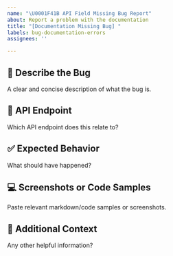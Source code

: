 ```yaml
---
name: "\U0001F41B API Field Missing Bug Report"
about: Report a problem with the documentation
title: "[Documentation Missing Bug] "
labels: bug-documentation-errors
assignees: ''

---
```


## 🐛 Describe the Bug

A clear and concise description of what the bug is.

## 📍 API Endpoint

Which API endpoint does this relate to?

## ✅ Expected Behavior

What should have happened?

## 💻 Screenshots or Code Samples

Paste relevant markdown/code samples or screenshots.

## 🧠 Additional Context

Any other helpful information?
